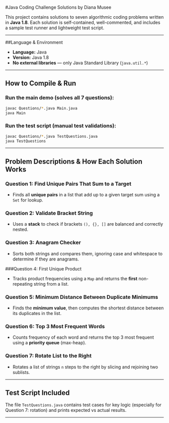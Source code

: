 #Java Coding Challenge Solutions by Diana Musee

This project contains solutions to seven algorithmic coding problems written in **Java 1.8**. Each solution is self-contained, well-commented, and includes a sample test runner and lightweight test script.

---

##Language & Environment

* **Language:** Java
* **Version:** Java 1.8
* **No external libraries** — only Java Standard Library (`java.util.*`)

---

## How to Compile & Run

### Run the main demo (solves all 7 questions):

```bash
javac Questions/*.java Main.java
java Main
```

### Run the test script (manual test validations):

```bash
javac Questions/*.java TestQuestions.java
java TestQuestions
```

---

## Problem Descriptions & How Each Solution Works

### Question 1: Find Unique Pairs That Sum to a Target

* Finds all **unique pairs** in a list that add up to a given target sum using a `Set` for lookup.

### Question 2: Validate Bracket String

* Uses a **stack** to check if brackets `(), {}, []` are balanced and correctly nested.

### Question 3: Anagram Checker

* Sorts both strings and compares them, ignoring case and whitespace to determine if they are anagrams.

###Question 4: First Unique Product

* Tracks product frequencies using a `Map` and returns the **first** non-repeating string from a list.

### Question 5: Minimum Distance Between Duplicate Minimums

* Finds the **minimum value**, then computes the shortest distance between its duplicates in the list.

### Question 6: Top 3 Most Frequent Words

* Counts frequency of each word and returns the top 3 most frequent using a **priority queue** (max-heap).

### Question 7: Rotate List to the Right

* Rotates a list of strings `n` steps to the right by slicing and rejoining two sublists.

---

## Test Script Included

The file `TestQuestions.java` contains test cases for key logic (especially for Question 7: rotation) and prints expected vs actual results.

---
